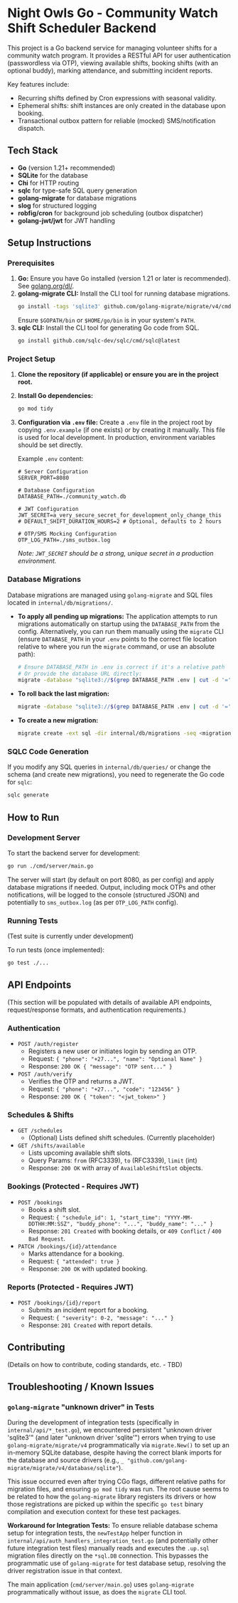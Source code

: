 # Night Owls Go - Community Watch Shift Scheduler Backend

This project is a Go backend service for managing volunteer shifts for a community watch program.
It provides a RESTful API for user authentication (passwordless via OTP), viewing available shifts, booking shifts (with an optional buddy), marking attendance, and submitting incident reports.

Key features include:
- Recurring shifts defined by Cron expressions with seasonal validity.
- Ephemeral shifts: shift instances are only created in the database upon booking.
- Transactional outbox pattern for reliable (mocked) SMS/notification dispatch.

## Tech Stack

- **Go** (version 1.21+ recommended)
- **SQLite** for the database
- **Chi** for HTTP routing
- **sqlc** for type-safe SQL query generation
- **golang-migrate** for database migrations
- **slog** for structured logging
- **robfig/cron** for background job scheduling (outbox dispatcher)
- **golang-jwt/jwt** for JWT handling

## Setup Instructions

### Prerequisites

1.  **Go:** Ensure you have Go installed (version 1.21 or later is recommended).
    See [golang.org/dl/](https://golang.org/dl/).
2.  **golang-migrate CLI:** Install the CLI tool for running database migrations.
    ```bash
    go install -tags 'sqlite3' github.com/golang-migrate/migrate/v4/cmd/migrate@latest
    ```
    Ensure `$GOPATH/bin` or `$HOME/go/bin` is in your system's `PATH`.
3.  **sqlc CLI:** Install the CLI tool for generating Go code from SQL.
    ```bash
    go install github.com/sqlc-dev/sqlc/cmd/sqlc@latest
    ```

### Project Setup

1.  **Clone the repository (if applicable) or ensure you are in the project root.**
2.  **Install Go dependencies:**
    ```bash
    go mod tidy
    ```
3.  **Configuration via `.env` file:**
    Create a `.env` file in the project root by copying `.env.example` (if one exists) or by creating it manually.
    This file is used for local development. In production, environment variables should be set directly.

    Example `.env` content:
    ```env
    # Server Configuration
    SERVER_PORT=8080

    # Database Configuration
    DATABASE_PATH=./community_watch.db

    # JWT Configuration
    JWT_SECRET=a_very_secure_secret_for_development_only_change_this
    # DEFAULT_SHIFT_DURATION_HOURS=2 # Optional, defaults to 2 hours

    # OTP/SMS Mocking Configuration
    OTP_LOG_PATH=./sms_outbox.log
    ```
    *Note: `JWT_SECRET` should be a strong, unique secret in a production environment.*

### Database Migrations

Database migrations are managed using `golang-migrate` and SQL files located in `internal/db/migrations/`.

-   **To apply all pending up migrations:**
    The application attempts to run migrations automatically on startup using the `DATABASE_PATH` from the config.
    Alternatively, you can run them manually using the `migrate` CLI (ensure `DATABASE_PATH` in your `.env` points to the correct file location relative to where you run the `migrate` command, or use an absolute path):
    ```bash
    # Ensure DATABASE_PATH in .env is correct if it's a relative path
    # Or provide the database URL directly:
    migrate -database "sqlite3://$(grep DATABASE_PATH .env | cut -d '=' -f2)" -path internal/db/migrations up
    ```

-   **To roll back the last migration:**
    ```bash
    migrate -database "sqlite3://$(grep DATABASE_PATH .env | cut -d '=' -f2)" -path internal/db/migrations down 1
    ```

-   **To create a new migration:**
    ```bash
    migrate create -ext sql -dir internal/db/migrations -seq <migration_name>
    ```

### SQLC Code Generation

If you modify any SQL queries in `internal/db/queries/` or change the schema (and create new migrations), you need to regenerate the Go code for `sqlc`:

```bash
sqlc generate
```

## How to Run

### Development Server

To start the backend server for development:

```bash
go run ./cmd/server/main.go
```

The server will start (by default on port 8080, as per config) and apply database migrations if needed.
Output, including mock OTPs and other notifications, will be logged to the console (structured JSON) and potentially to `sms_outbox.log` (as per `OTP_LOG_PATH` config).

### Running Tests

(Test suite is currently under development)

To run tests (once implemented):

```bash
go test ./...
```

## API Endpoints

(This section will be populated with details of available API endpoints, request/response formats, and authentication requirements.)

### Authentication

-   `POST /auth/register`
    -   Registers a new user or initiates login by sending an OTP.
    -   Request: `{ "phone": "+27...", "name": "Optional Name" }`
    -   Response: `200 OK { "message": "OTP sent..." }`
-   `POST /auth/verify`
    -   Verifies the OTP and returns a JWT.
    -   Request: `{ "phone": "+27...", "code": "123456" }`
    -   Response: `200 OK { "token": "<jwt_token>" }`

### Schedules & Shifts

-   `GET /schedules`
    -   (Optional) Lists defined shift schedules. (Currently placeholder)
-   `GET /shifts/available`
    -   Lists upcoming available shift slots.
    -   Query Params: `from` (RFC3339), `to` (RFC3339), `limit` (int)
    -   Response: `200 OK` with array of `AvailableShiftSlot` objects.

### Bookings (Protected - Requires JWT)

-   `POST /bookings`
    -   Books a shift slot.
    -   Request: `{ "schedule_id": 1, "start_time": "YYYY-MM-DDTHH:MM:SSZ", "buddy_phone": "...", "buddy_name": "..." }`
    -   Response: `201 Created` with booking details, or `409 Conflict` / `400 Bad Request`.
-   `PATCH /bookings/{id}/attendance`
    -   Marks attendance for a booking.
    -   Request: `{ "attended": true }`
    -   Response: `200 OK` with updated booking.

### Reports (Protected - Requires JWT)

-   `POST /bookings/{id}/report`
    -   Submits an incident report for a booking.
    -   Request: `{ "severity": 0-2, "message": "..." }`
    -   Response: `201 Created` with report details.

## Contributing

(Details on how to contribute, coding standards, etc. - TBD)

## Troubleshooting / Known Issues

### `golang-migrate` "unknown driver" in Tests

During the development of integration tests (specifically in `internal/api/*_test.go`), we encountered persistent "unknown driver 'sqlite3'" (and later "unknown driver 'sqlite'") errors when trying to use `golang-migrate/migrate/v4` programmatically via `migrate.New()` to set up an in-memory SQLite database, despite having the correct blank imports for the database and source drivers (e.g., `_ "github.com/golang-migrate/migrate/v4/database/sqlite"`).

This issue occurred even after trying CGo flags, different relative paths for migration files, and ensuring `go mod tidy` was run. The root cause seems to be related to how the `golang-migrate` library registers its drivers or how those registrations are picked up within the specific `go test` binary compilation and execution context for these test packages.

**Workaround for Integration Tests:**
To ensure reliable database schema setup for integration tests, the `newTestApp` helper function in `internal/api/auth_handlers_integration_test.go` (and potentially other future integration test files) manually reads and executes the `.up.sql` migration files directly on the `*sql.DB` connection. This bypasses the programmatic use of `golang-migrate` for test database setup, resolving the driver registration issue in that context.

The main application (`cmd/server/main.go`) uses `golang-migrate` programmatically without issue, as does the `migrate` CLI tool. 